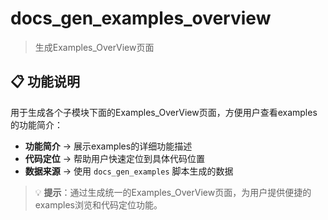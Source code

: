 # docs_gen_examples_overview

> 生成Examples_OverView页面

## 📋 功能说明

用于生成各个子模块下面的Examples_OverView页面，方便用户查看examples的功能简介：

- **功能简介** → 展示examples的详细功能描述
- **代码定位** → 帮助用户快速定位到具体代码位置
- **数据来源** → 使用 `docs_gen_examples` 脚本生成的数据

> 💡 **提示**：通过生成统一的Examples_OverView页面，为用户提供便捷的examples浏览和代码定位功能。
